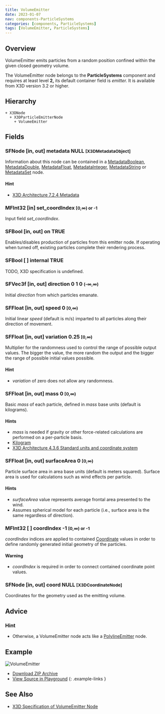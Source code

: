```yaml
---
title: VolumeEmitter
date: 2023-01-07
nav: components-ParticleSystems
categories: [components, ParticleSystems]
tags: [VolumeEmitter, ParticleSystems]
---
```

<style>
.post h3 {
  word-spacing: 0.2em;
}
</style>

## Overview

VolumeEmitter emits particles from a random position confined within the given closed geometry volume.

The VolumeEmitter node belongs to the **ParticleSystems** component and requires at least level **2,** its default container field is *emitter.* It is available from X3D version 3.2 or higher.

## Hierarchy

```
+ X3DNode
  + X3DParticleEmitterNode
    + VolumeEmitter
```

## Fields

### SFNode [in, out] **metadata** NULL <small>[X3DMetadataObject]</small>

Information about this node can be contained in a [MetadataBoolean](/x_ite/components//users/holger/desktop/x_ite/x_ite/docs/_posts/components/core/metadataboolean/), [MetadataDouble](/x_ite/components//users/holger/desktop/x_ite/x_ite/docs/_posts/components/core/metadatadouble/), [MetadataFloat](/x_ite/components//users/holger/desktop/x_ite/x_ite/docs/_posts/components/core/metadatafloat/), [MetadataInteger](/x_ite/components//users/holger/desktop/x_ite/x_ite/docs/_posts/components/core/metadatainteger/), [MetadataString](/x_ite/components//users/holger/desktop/x_ite/x_ite/docs/_posts/components/core/metadatastring/) or [MetadataSet](/x_ite/components//users/holger/desktop/x_ite/x_ite/docs/_posts/components/core/metadataset/) node.

#### Hint

- [X3D Architecture 7.2.4 Metadata](https://www.web3d.org/specifications/X3Dv4/ISO-IEC19775-1v4-IS/Part01/components/core.html#Metadata)

### MFInt32 [in] **set_coordIndex** <small>[0,∞) or -1</small>

Input field *set_coordIndex*.

### SFBool [in, out] **on** TRUE

Enables/disables production of particles from this emitter node. If operating when turned off, existing particles complete their rendering process.

### SFBool [ ] **internal** TRUE

TODO, X3D specification is undefined.

### SFVec3f [in, out] **direction** 0 1 0 <small>(-∞,∞)</small>

Initial *direction* from which particles emanate.

### SFFloat [in, out] **speed** 0 <small>[0,∞)</small>

Initial linear *speed* (default is m/s) imparted to all particles along their direction of movement.

### SFFloat [in, out] **variation** 0.25 <small>[0,∞)</small>

Multiplier for the randomness used to control the range of possible output values. The bigger the value, the more random the output and the bigger the range of possible initial values possible.

#### Hint

- *variation* of zero does not allow any randomness.

### SFFloat [in, out] **mass** 0 <small>[0,∞)</small>

Basic *mass* of each particle, defined in *mass* base units (default is kilograms).

#### Hints

- *mass* is needed if gravity or other force-related calculations are performed on a per-particle basis.
- [Kilogram](https://en.wikipedia.org/wiki/Kilogram)
- [X3D Architecture 4.3.6 Standard units and coordinate system](https://www.web3d.org/specifications/X3Dv4/ISO-IEC19775-1v4-IS/Part01/concepts.html#Standardunitscoordinates)

### SFFloat [in, out] **surfaceArea** 0 <small>[0,∞)</small>

Particle surface area in area base units (default is meters squared). Surface area is used for calculations such as wind effects per particle.

#### Hints

- *surfaceArea* value represents average frontal area presented to the wind.
- Assumes spherical model for each particle (i.e., surface area is the same regardless of direction).

### MFInt32 [ ] **coordIndex** -1 <small>[0,∞) or -1</small>

*coordIndex* indices are applied to contained [Coordinate](/x_ite/components//users/holger/desktop/x_ite/x_ite/docs/_posts/components/rendering/coordinate/) values in order to define randomly generated initial geometry of the particles.

#### Warning

- *coordIndex* is required in order to connect contained coordinate point values.

### SFNode [in, out] **coord** NULL <small>[X3DCoordinateNode]</small>

Coordinates for the geometry used as the emitting volume.

## Advice

### Hint

- Otherwise, a VolumeEmitter node acts like a [PolylineEmitter](/x_ite/components//users/holger/desktop/x_ite/x_ite/docs/_posts/components/particlesystems/polylineemitter/) node.

## Example

<x3d-canvas class="xr-button-br" src="https://create3000.github.io/media/examples/ParticleSystems/VolumeEmitter/VolumeEmitter.x3d" contentScale="auto" update="auto">
  <img src="https://create3000.github.io/media/examples/ParticleSystems/VolumeEmitter/screenshot.avif" alt="VolumeEmitter"/>
</x3d-canvas>

- [Download ZIP Archive](https://create3000.github.io/media/examples/ParticleSystems/VolumeEmitter/VolumeEmitter.zip)
- [View Source in Playground](/x_ite/playground/?url=https://create3000.github.io/media/examples/ParticleSystems/VolumeEmitter/VolumeEmitter.x3d)
{: .example-links }

## See Also

- [X3D Specification of VolumeEmitter Node](https://www.web3d.org/documents/specifications/19775-1/V4.0/Part01/components/particleSystems.html#VolumeEmitter)

